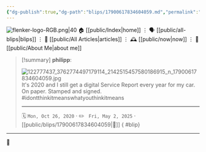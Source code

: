 ```yaml
---
{"dg-publish":true,"dg-path":"blips/17900617834604059.md","permalink":"/blips/17900617834604059/","title":"philipp on instagram @ 2020-10-26","created":"2020-10-26T09:53:00","updated":"2025-05-02T17:43:08"}
---
```



<div class="transclusion internal-embed is-loaded"><div class="markdown-embed">




![flenker-logo-RGB.png|40](/img/user/attachments/flenker-logo-RGB.png)
🏠 [[public/Index\|home]]  ⋮ 🗣️ [[public/all-blips\|blips]] ⋮  📝 [[public/All Articles\|articles]]  ⋮ 🕰️ [[public/now\|now]] ⋮ 🪪 [[public/About Me\|about me]]


</div></div>


> [!summary] **philipp**:
>
> ![122777437_3762774497179114_2142515457580186915_n_17900617834604059.jpg](/img/user/attachments/122777437_3762774497179114_2142515457580186915_n_17900617834604059.jpg)
> It's 2020 and I still get a digital Service Report every year for my car. On paper. Stamped and signed. #idontthinkitmeanswhatyouthinkitmeans
> - - -
>
> 🗓️ <code>Mon, Oct 26, 2020</code>  · ✏️ <code> Fri, May 2, 2025</code>  · [[public/blips/17900617834604059\|🔗]]
{ #blip}


- - -

 👾
